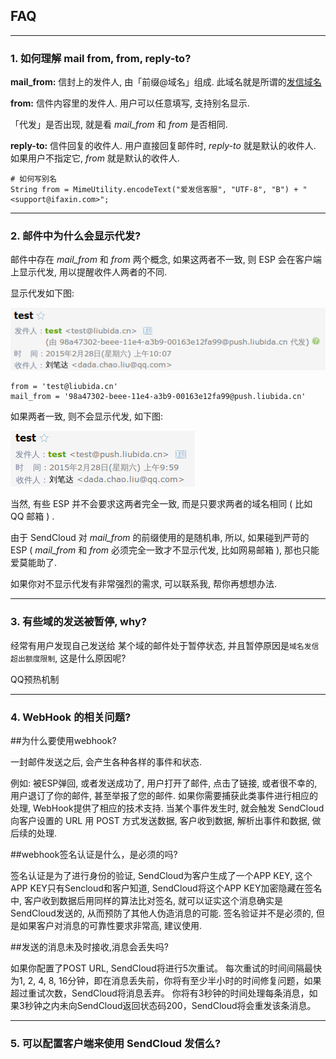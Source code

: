 
## FAQ

- - -

### 1. 如何理解 mail from, from, reply-to?

**mail_from:** 信封上的发件人, 由「前缀@域名」组成. 此域名就是所谓的[发信域名](../guide/base.md#_3)
 
**from:** 信件内容里的发件人. 用户可以任意填写, 支持别名显示.

「代发」是否出现, 就是看 *mail_from* 和 *from* 是否相同.

**reply-to:** 信件回复的收件人. 用户直接回复邮件时, *reply-to* 就是默认的收件人. 如果用户不指定它, *from* 就是默认的收件人.

    # 如何写别名
    String from = MimeUtility.encodeText("爱发信客服", "UTF-8", "B") + "<support@ifaxin.com>";

- - -

### 2. 邮件中为什么会显示代发?

邮件中存在 *mail_from* 和 *from* 两个概念, 如果这两者不一致, 则 ESP 会在客户端上显示代发, 用以提醒收件人两者的不同.

显示代发如下图: 

![pic](../resources/domain_liubida.cn.png)

    from = 'test@liubida.cn'
    mail_from = '98a47302-beee-11e4-a3b9-00163e12fa99@push.liubida.cn'

如果两者一致, 则不会显示代发, 如下图: 

![pic](../resources/domain_push.liubida.cn.png)

当然, 有些 ESP 并不会要求这两者完全一致, 而是只要求两者的域名相同 ( 比如 QQ 邮箱 ) .

由于 SendCloud 对 *mail_from* 的前缀使用的是随机串, 所以, 如果碰到严苛的 ESP ( *mail_from* 和 *from* 必须完全一致才不显示代发, 比如网易邮箱 ), 那也只能爱莫能助了.

如果你对不显示代发有非常强烈的需求, 可以联系我, 帮你再想想办法.

- - -

### 3. 有些域的发送被暂停, why?

经常有用户发现自己发送给 某个域的邮件处于暂停状态, 并且暂停原因是`域名发信超出额度限制`, 这是什么原因呢?

QQ预热机制

- - -

### 4. WebHook 的相关问题?

##为什么要使用webhook?
    
一封邮件发送之后, 会产生各种各样的事件和状态.

例如: 被ESP弹回, 或者发送成功了, 用户打开了邮件, 点击了链接, 或者很不幸的,用户退订了你的邮件, 甚至举报了您的邮件. 如果你需要捕获此类事件进行相应的处理, WebHook提供了相应的技术支持. 当某个事件发生时, 就会触发 SendCloud 向客户设置的 URL 用 POST 方式发送数据, 客户收到数据, 解析出事件和数据, 做后续的处理.

##webhook签名认证是什么，是必须的吗?
    
签名认证是为了进行身份的验证, SendCloud为客户生成了一个APP KEY, 这个APP KEY只有Sencloud和客户知道, SendCloud将这个APP KEY加密隐藏在签名中, 客户收到数据后用同样的算法比对签名, 就可以证实这个消息确实是SendCloud发送的, 从而预防了其他人伪造消息的可能.
签名验证并不是必须的, 但是如果客户对消息的可靠性要求非常高, 建议使用.

##发送的消息未及时接收,消息会丢失吗?
    
如果你配置了POST URL, SendCloud将进行5次重试。 每次重试的时间间隔最快为1, 2, 4, 8, 16分钟，即在消息丢失前，你将有至少半小时的时间修复问题，如果超过重试次数，SendCloud将消息丢弃。 你将有3秒钟的时间处理每条消息，如果3秒钟之内未向SendCloud返回状态码200，SendCloud将会重发该条消息。    


- - -

### 5. 可以配置客户端来使用 SendCloud 发信么?

